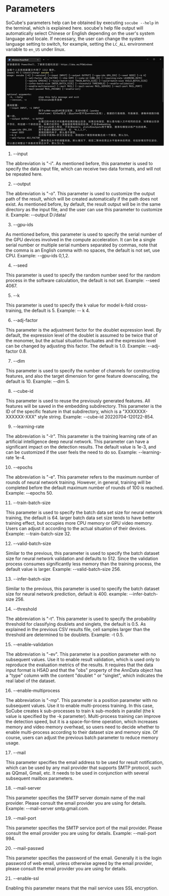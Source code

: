 # Parameters

SoCube's parameters help can be obtained by executing `socube --help` in the terminal, which is explained here. socube's help file output will automatically select Chinese or English depending on the user's system language and locale. If necessary, the user can change the system language setting to switch, for example, setting the `LC_ALL` environment variable to `en_US` under linux.

![](assets/fig9.png)

1. --input

The abbreviation is "-i". As mentioned before, this parameter is used to specify the data input file, which can receive two data formats, and will not be repeated here.

2. --output

The abbreviation is "-o". This parameter is used to customize the output path of the result, which will be created automatically if the path does not exist. As mentioned before, by default, the result output will be in the same directory as the input file, and the user can use this parameter to customize it. Example: --output D:/data/

3. --gpu-ids

As mentioned before, this parameter is used to specify the serial number of the GPU devices involved in the compute acceleration. It can be a single serial number or multiple serial numbers separated by commas, note that the comma is an English comma with no spaces, the default is not set, use CPU. Example: --gpu-ids 0,1,2.

4. --seed

This parameter is used to specify the random number seed for the random process in the software calculation, the default is not set. Example: --seed 4067.

5. --k

This parameter is used to specify the k value for model k-fold cross-training, the default is 5. Example: -- k 4.

6. --adj-factor

This parameter is the adjustment factor for the doublet expression level. By default, the expression level of the doublet is assumed to be twice that of the monomer, but the actual situation fluctuates and the expression level can be changed by adjusting this factor. The default is 1.0. Example: --adj-factor 0.8.

7. --dim

This parameter is used to specify the number of channels for constructing features, and also the target dimension for gene feature downscaling, the default is 10. Example: --dim 5.

8. --cube-id

This parameter is used to reuse the previously generated features. All features will be saved in the embedding subdirectory. This parameter is the ID of the specific feature in that subdirectory, which is a "XXXXXXX-XXXXXX-XXX" style string. Example: --cube-id 20220704-120122-854.

9. --learning-rate

The abbreviation is "-lr". This parameter is the training learning rate of an artificial intelligence deep neural network. This parameter can have a significant impact on the detection results. The default value is 1e-3, and can be customized if the user feels the need to do so. Example: --learning-rate 1e-4.

10. --epochs

The abbreviation is "-e". This parameter refers to the maximum number of rounds of neural network training. However, in general, training will be completed before the default maximum number of rounds of 100 is reached. Example: --epochs 50.

11. --train-batch-size

This parameter is used to specify the batch data set size for neural network training, the default is 64. larger batch data set size tends to have better training effect, but occupies more CPU memory or GPU video memory. Users can adjust it according to the actual situation of their devices. Example: --train-batch-size 32.

12. --valid-batch-size

Similar to the previous, this parameter is used to specify the batch dataset size for neural network validation and defaults to 512. Since the validation process consumes significantly less memory than the training process, the default value is larger. Example: --valid-batch-size 256.

13. --infer-batch-size

Similar to the previous, this parameter is used to specify the batch dataset size for neural network prediction, default is 400. example: --infer-batch-size 256.

14. --threshold

The abbreviation is "-t". This parameter is used to specify the probability threshold for classifying doublets and singlets, the default is 0.5. As explained in the previous CSV results file, cell samples larger than the threshold are determined to be doublets. Example: -t 0.5.

15. --enable-validation

The abbreviation is "-ev". This parameter is a position parameter with no subsequent values. Use it to enable result validation, which is used only to reproduce the evaluation metrics of the results. It requires that the data input format is H5AD and that the "obs" property of the AnnData object has a "type" column with the content "doublet " or "singlet", which indicates the real label of the dataset.

16. --enable-multiprocess

The abbreviation is "-mp". This parameter is a position parameter with no subsequent values. Use it to enable multi-process training. In this case, SoCube creates k sub-processes to train k sub-models in parallel (the k value is specified by the -k parameter). Multi-process training can improve the detection speed, but it is a space-for-time operation, which increases memory and video memory overhead, so users need to decide whether to enable multi-process according to their dataset size and memory size. Of course, users can adjust the previous batch parameter to reduce memory usage.

17. --mail

This parameter specifies the email address to be used for result notification, which can be used by any mail provider that supports SMTP protocol, such as QQmail, Gmail, etc. It needs to be used in conjunction with several subsequent mailbox parameters.

18. --mail-server

This parameter specifies the SMTP server domain name of the mail provider. Please consult the email provider you are using for details. Example: --mail-server smtp.gmail.com.

19. --mail-port

This parameter specifies the SMTP service port of the mail provider. Please consult the email provider you are using for details. Example: --mail-port 994.

20. --mail-passwd

This parameter specifies the password of the email. Generally it is the login password of web email, unless otherwise agreed by the email provider, please consult the email provider you are using for details.

21. --enable-ssl

Enabling this parameter means that the mail service uses SSL encryption.